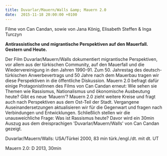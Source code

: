 ```yaml
---
title: Duvarlar/Mauern/Walls &amp; Mauern 2.0
date:  2015-11-18 20:00:00 +0100
---
```


Filme von Can Candan, sowie von Jana König, Elisabeth Steffen &amp; Inga Turczyn



<strong>Antirassistische und migrantische Perspektiven auf den Mauerfall. Gestern und Heute.</strong>

Der Film Duvarlar/Mauern/Walls dokumentiert migrantische Perspektiven, vor allem aus der türkischen Community, auf den Mauerfall
und die Wiedervereinigung in den Jahren 1990-91. Zum 50. Jahrestag des deutsch-türkischen Anwerbevertrags und 50 Jahre nach
dem Mauerbau tragen wir diese Perspektiven in die öffentliche Diskussion. Mauern 2.0 befragt dafür einige ProtagonistInnen
des Films von Can Candan erneut: Wie sehen sie Themen wie Rassismus, Nationalismus und ökonomische Ausbeutung heute? Gibt
es neue ‘Mauern’? Mauern 2.0 zieht weitere Kreise und fragt auch nach Perspektiven aus dem Ost-Teil der Stadt. Vergangene
Auseinandersetzungen aktualisieren wir für die Gegenwart und fragen nach Verbindungen und Entwicklungen. Schließlich stellen
wir die unausweichliche Frage: Was ist Rassismus heute? Davor wird ein 30min Auszug aus dem dreisprachigen 'Duvarlar/Mauern/Walls'
von Can Candan gezeigt.


Duvarlar/Mauern/Walls: USA/Türkei 2000, 83 min türk./engl./dt. mit dt. UT

Mauern 2.0: D 2013, 30min

